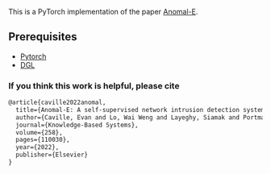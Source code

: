This is a PyTorch implementation of the paper [Anomal-E](https://arxiv.org/pdf/2207.06819.pdf).


## Prerequisites

- [Pytorch](http://pytorch.org/)
- [DGL](https://www.dgl.ai/)


### If you think this work is helpful, please cite
```latex
@article{caville2022anomal,
  title={Anomal-E: A self-supervised network intrusion detection system based on graph neural networks},
  author={Caville, Evan and Lo, Wai Weng and Layeghy, Siamak and Portmann, Marius},
  journal={Knowledge-Based Systems},
  volume={258},
  pages={110030},
  year={2022},
  publisher={Elsevier}
}
```
